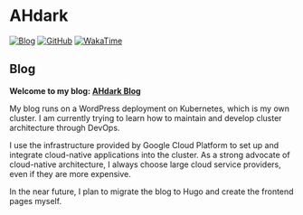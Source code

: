 # AHdark

[![Blog](https://img.shields.io/badge/Blog-ahdark.blog-%231D7EA7.svg?logo=wordpress&logoColor=white)](https://ahdark.blog)
[![GitHub](https://img.shields.io/badge/GitHub-AHdark-%2312100E.svg?logo=Github&logoColor=white)](https://github.com/AH-dark)
[![WakaTime](https://wakatime.com/badge/user/81977bc9-5534-44bf-89f9-d1a4cd76fc29.svg)](https://wakatime.com/@AHdark)

## Blog

**Welcome to my blog: [AHdark Blog](https://ahdark.blog)**

My blog runs on a WordPress deployment on Kubernetes, which is my own cluster. 
I am currently trying to learn how to maintain and develop cluster architecture through DevOps.

I use the infrastructure provided by Google Cloud Platform to set up and integrate cloud-native applications into the cluster. 
As a strong advocate of cloud-native architecture, I always choose large cloud service providers, even if they are more expensive.

In the near future, I plan to migrate the blog to Hugo and create the frontend pages myself.
